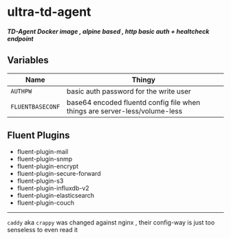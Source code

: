 # ultra-td-agent
##### TD-Agent Docker image , alpine based , http basic auth + healtcheck endpoint 



## Variables 
| Name | Thingy |
|--|--|
| `AUTHPW` | basic auth password for the write user |
| `FLUENTBASECONF` | base64 encoded fluentd config file when things are server-less/volume-less |


## Fluent Plugins
* fluent-plugin-mail
* fluent-plugin-snmp
* fluent-plugin-encrypt
* fluent-plugin-secure-forward
* fluent-plugin-s3
* fluent-plugin-influxdb-v2
* fluent-plugin-elasticsearch
* fluent-plugin-couch


---
`caddy` aka `crappy` was changed against nginx , their config-way is just too senseless to even read it

